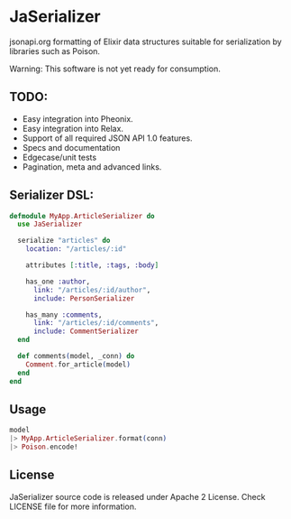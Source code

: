 JaSerializer
============

jsonapi.org formatting of Elixir data structures suitable for serialization by
libraries such as Poison.

Warning: This software is not yet ready for consumption.

## TODO:

* Easy integration into Pheonix.
* Easy integration into Relax.
* Support of all required JSON API 1.0 features.
* Specs and documentation
* Edgecase/unit tests
* Pagination, meta and advanced links.

## Serializer DSL:

```elixir
defmodule MyApp.ArticleSerializer do
  use JaSerializer

  serialize "articles" do
    location: "/articles/:id"

    attributes [:title, :tags, :body]

    has_one :author,
      link: "/articles/:id/author",
      include: PersonSerializer

    has_many :comments,
      link: "/articles/:id/comments",
      include: CommentSerializer
  end

  def comments(model, _conn) do
    Comment.for_article(model)
  end
end
```

## Usage

```elixir
model
|> MyApp.ArticleSerializer.format(conn)
|> Poison.encode!
```


## License

JaSerializer source code is released under Apache 2 License. Check LICENSE file for more information.

